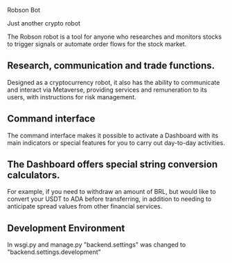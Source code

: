 
Robson Bot

Just another crypto robot

The Robson robot is a tool for anyone who researches and monitors stocks to trigger signals or automate order flows for the stock market.

## Research, communication and trade functions.

Designed as a cryptocurrency robot, it also has the ability to communicate and interact via Metaverse, providing services and remuneration to its users, with instructions for risk management.

## Command interface

The command interface makes it possible to activate a Dashboard with its main indicators or special features for you to carry out day-to-day activities.

## The Dashboard offers special string conversion calculators. 

For example, if you need to withdraw an amount of BRL, but would like to convert your USDT to ADA before transferring, in addition to needing to anticipate spread values from other financial services.

## Development Environment

In wsgi.py and manage.py "backend.settings" was changed to "backend.settings.development"

